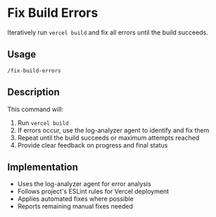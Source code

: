 # Fix Build Errors

Iteratively run `vercel build` and fix all errors until the build succeeds.

## Usage
```
/fix-build-errors
```

## Description
This command will:
1. Run `vercel build` 
2. If errors occur, use the log-analyzer agent to identify and fix them
3. Repeat until the build succeeds or maximum attempts reached
4. Provide clear feedback on progress and final status

## Implementation
- Uses the log-analyzer agent for error analysis
- Follows project's ESLint rules for Vercel deployment
- Applies automated fixes where possible
- Reports remaining manual fixes needed